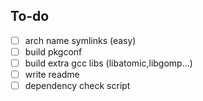 ## To-do
- [ ] arch name symlinks (easy)
- [ ] build pkgconf
- [ ] build extra gcc libs (libatomic,libgomp...)
- [ ] write readme
- [ ] dependency check script
